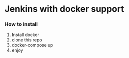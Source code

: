 
# Jenkins with docker support

### How to install

1. Install docker
2. clone this repo
3. docker-compose up
4. enjoy

